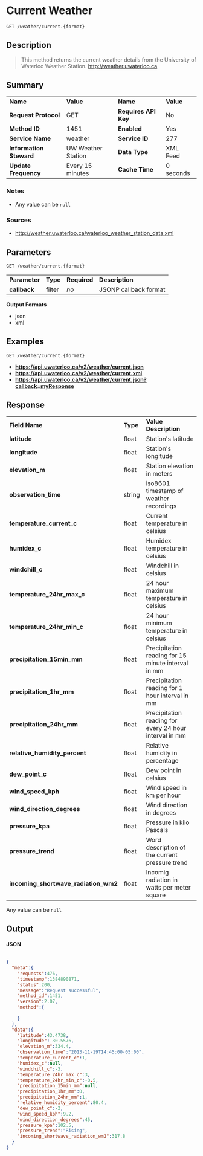 # Current Weather

```
GET /weather/current.{format}
```

## Description

> This method returns the current weather details from the University of Waterloo Weather Station. http://weather.uwaterloo.ca

## Summary

<table>
  <tr>
    <td><b>Name</b></td>
    <td><b>Value</b></td>
    <td><b><b>Name</b></b></td>
    <td><b>Value</b></td>
  </tr>
  <tr>
    <td><b>Request Protocol</b></td>
    <td>GET</td>
    <td><b>Requires API Key</b></td>
    <td>No</td>
  </tr>
  <tr>
    <td><b>Method ID</b></td>
    <td>1451</td>
    <td><b>Enabled</b></td>
    <td>Yes</td>
  </tr>
  <tr>
    <td><b>Service Name</b></td>
    <td>weather</td>
    <td><b>Service ID</b></td>
    <td>277</td>
  </tr>
  <tr>
    <td><b>Information Steward</b></td>
    <td>UW Weather Station</td>
    <td><b>Data Type</b></td>
    <td>XML Feed</td>
  </tr>
  <tr>
    <td><b>Update Frequency</b></td>
    <td>Every 15 minutes</td>
    <td><b>Cache Time</b></td>
    <td>0 seconds</td>
  </tr>
</table>


### Notes

- Any value can be `null`


### Sources

- http://weather.uwaterloo.ca/waterloo_weather_station_data.xml


## Parameters

```
GET /weather/current.{format}
```

<table>
  <tr>
    <td><b>Parameter</b></td>
    <td><b>Type</b></td>
    <td><b><b>Required</b></b></td>
    <td><b>Description</b></td>
  </tr>
  <tr>
    <td><b>callback</b></td>
    <td>filter</td>
    <td><i>no</i></td>
    <td>JSONP callback format</td>
  </tr>
</table>

**Output Formats**

- json
- xml


## Examples

```
GET /weather/current.{format}
```

- **https://api.uwaterloo.ca/v2/weather/current.json**
- **https://api.uwaterloo.ca/v2/weather/current.xml**
- **https://api.uwaterloo.ca/v2/weather/current.json?callback=myResponse**


## Response

<table>
  <tr>
    <td><b>Field Name</b></td>
    <td><b>Type</b></td>
    <td><b>Value Description</b></td>
  </tr>
  <tr>
    <td><b>latitude</b></td>
    <td>float</td>
    <td>Station's latitude</td>
  </tr>
  <tr>
    <td><b>longitude</b></td>
    <td>float</td>
    <td>Station's longitude</td>
  </tr>
  <tr>
    <td><b>elevation_m</b></td>
    <td>float</td>
    <td>Station elevation in meters</td>
  </tr>
  <tr>
    <td><b>observation_time</b></td>
    <td>string</td>
    <td>iso8601 timestamp of weather recordings</td>
  </tr>
  <tr>
    <td><b>temperature_current_c</b></td>
    <td>float</td>
    <td>Current temperature in celsius</td>
  </tr>
  <tr>
    <td><b>humidex_c</b></td>
    <td>float</td>
    <td>Humidex temperature in celsius</td>
  </tr>
  <tr>
    <td><b>windchill_c</b></td>
    <td>float</td>
    <td>Windchill in celsius</td>
  </tr>
  <tr>
    <td><b>temperature_24hr_max_c</b></td>
    <td>float</td>
    <td>24 hour maximum temperature in celsius</td>
  </tr>
  <tr>
    <td><b>temperature_24hr_min_c</b></td>
    <td>float</td>
    <td>24 hour minimum temperature in celsius</td>
  </tr>
  <tr>
    <td><b>precipitation_15min_mm</b></td>
    <td>float</td>
    <td>Precipitation reading for 15 minute interval in mm</td>
  </tr>
  <tr>
    <td><b>precipitation_1hr_mm</b></td>
    <td>float</td>
    <td>Precipitation reading for 1 hour interval in mm</td>
  </tr>
  <tr>
    <td><b>precipitation_24hr_mm</b></td>
    <td>float</td>
    <td>Precipitation reading for every 24 hour interval in mm</td>
  </tr>
  <tr>
    <td><b>relative_humidity_percent</b></td>
    <td>float</td>
    <td>Relative humidity in percentage</td>
  </tr>
  <tr>
    <td><b>dew_point_c</b></td>
    <td>float</td>
    <td>Dew point in celsius</td>
  </tr>
  <tr>
    <td><b>wind_speed_kph</b></td>
    <td>float</td>
    <td>Wind speed in km per hour</td>
  </tr>
  <tr>
    <td><b>wind_direction_degrees</b></td>
    <td>float</td>
    <td>Wind direction in degrees</td>
  </tr>
  <tr>
    <td><b>pressure_kpa</b></td>
    <td>float</td>
    <td>Pressure in kilo Pascals</td>
  </tr>
  <tr>
    <td><b>pressure_trend</b></td>
    <td>float</td>
    <td>Word description of the current pressure trend</td>
  </tr>
  <tr>
    <td><b>incoming_shortwave_radiation_wm2</b></td>
    <td>float</td>
    <td>Incomig radiation in watts per meter square</td>
  </tr>
</table>


Any value can be `null`

## Output

#### JSON

```json

{
  "meta":{
    "requests":476,
    "timestamp":1384890871,
    "status":200,
    "message":"Request successful",
    "method_id":1451,
    "version":2.07,
    "method":{
      
    }
  },
  "data":{
    "latitude":43.4738,
    "longitude":-80.5576,
    "elevation_m":334.4,
    "observation_time":"2013-11-19T14:45:00-05:00",
    "temperature_current_c":1,
    "humidex_c":null,
    "windchill_c":-3,
    "temperature_24hr_max_c":3,
    "temperature_24hr_min_c":-0.5,
    "precipitation_15min_mm":null,
    "precipitation_1hr_mm":0,
    "precipitation_24hr_mm":1,
    "relative_humidity_percent":80.4,
    "dew_point_c":-2,
    "wind_speed_kph":9.2,
    "wind_direction_degrees":45,
    "pressure_kpa":102.5,
    "pressure_trend":"Rising",
    "incoming_shortwave_radiation_wm2":317.8
  }
}
```

